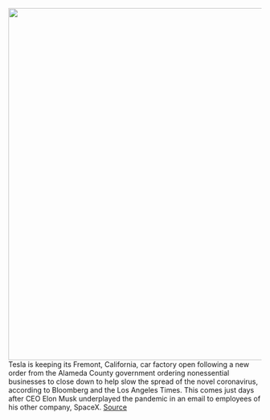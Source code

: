<img src='https://cdn.vox-cdn.com/thumbor/qdfzedEMBZ7NdMIsvQJg0p216-I=/0x0:2040x1360/1200x800/filters:focal(857x517:1183x843)/cdn.vox-cdn.com/uploads/chorus_image/image/66512979/sokane_181116_3101_fremont_0049.0.jpg' width='700px' /><br/>
Tesla is keeping its Fremont, California, car factory open following a new order from the Alameda County government ordering nonessential businesses to close down to help slow the spread of the novel coronavirus, according to Bloomberg and the Los Angeles Times. This comes just days after CEO Elon Musk underplayed the pandemic in an email to employees of his other company, SpaceX.
<a href='https://www.theverge.com/2020/3/17/21183281/tesla-fremont-factory-open-after-coronavirus-shelter-in-place-order'> Source <a/>